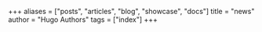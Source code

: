 +++
aliases = ["posts", "articles", "blog", "showcase", "docs"]
title = "news"
author = "Hugo Authors"
tags = ["index"]
+++
